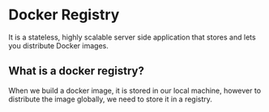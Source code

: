 # Docker Registry

It is a stateless, highly scalable server side application that stores and lets
you distribute Docker images.

## What is a docker registry?

When we build a docker image, it is stored in our local machine, however to
distribute the image globally, we need to store it in a registry.